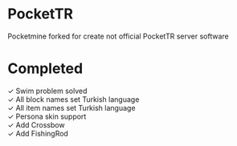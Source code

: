 # PocketTR
Pocketmine forked for create not official PocketTR server software

# Completed
✓ Swim problem solved<br>
✓ All block names set Turkish language<br>
✓ All item names set Turkish language<br>
✓ Persona skin support<br>
✓ Add Crossbow<br>
✓ Add FishingRod
